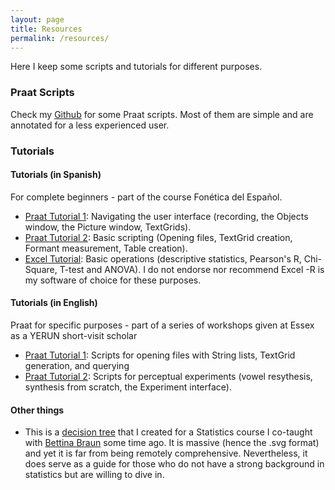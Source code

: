 ```yaml
---
layout: page
title: Resources
permalink: /resources/
---
```


Here I keep some scripts and tutorials for different purposes.

### Praat Scripts

Check my [Github](https://github.com/pandabar/praat) for some Praat scripts. Most of them are simple and are annotated for a less experienced user.

### Tutorials

#### Tutorials (in Spanish) 

For complete beginners - part of the course Fonética del Español.

- [Praat Tutorial 1](tutorial1.pdf): Navigating the user interface (recording, the Objects window, the Picture window, TextGrids).
- [Praat Tutorial 2](tutorial2.pdf): Basic scripting (Opening files, TextGrid creation, Formant measurement, Table creation).
- [Excel Tutorial](tutorial_excel.pdf): Basic operations (descriptive statistics, Pearson's R, Chi-Square, T-test and ANOVA). I do not endorse nor recommend Excel -R is my software of choice for these purposes.

#### Tutorials (in English) 

Praat for specific purposes - part of a series of workshops given at Essex as a YERUN short-visit scholar

- [Praat Tutorial 1](praat1.pdf): Scripts for opening files with String lists, TextGrid generation, and querying
- [Praat Tutorial 2](hpraat2.pdf): Scripts for perceptual experiments (vowel resythesis, synthesis from scratch, the Experiment interface).

#### Other things

- This is a [decision tree](Statstree.svg) that I created for a Statistics course I co-taught with [Bettina Braun](https://www.ling.uni-konstanz.de/en/research-group-for-phonetics-and-general-linguistics/prof-dr-bettina-braun/) some time ago. It is massive (hence the .svg format) and yet it is far from being remotely comprehensive. Nevertheless, it does serve as a guide for those who do not have a strong background in statistics but are willing to dive in.

